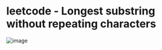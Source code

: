 # leetcode - Longest substring without repeating characters
![image](https://user-images.githubusercontent.com/36949932/202663185-c038ef66-1fb2-4b6f-8eeb-73aaa09788ca.png)
